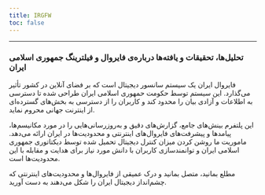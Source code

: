 ```yaml
---
title: IRGFW
toc: false
---
```

---

### تحلیل‌ها، تحقیقات و یافته‌ها درباره‌ی فایروال و فیلترینگ جمهوری اسلامی ایران

فایروال ایران یک سیستم سانسور دیجیتال است که بر فضای آنلاین در کشور تأثیر می‌گذارد. این سیستم توسط حکومت حمهوری اسلامی ایران طراحی شده تا دسترسی به اطلاعات و آزادی بیان را محدود کند و کاربران را از دسترسی به بخش‌های گسترده‌ای از اینترنت جهانی محروم نماید.

این پلتفرم بینش‌های جامع، گزارش‌های دقیق و به‌روزرسانی‌هایی را در مورد مکانیسم‌ها، پیامدها و پیشرفت‌های فایروال‌های اینترنتی و محدودیت‌ها در ایران ارائه می‌دهد. ماموریت ما روشن کردن میزان کنترل دیجیتال تحمیل شده توسط دیکتاتوری جمهوری اسلامی ایران و توانمندسازی کاربران با دانش مورد نیاز برای هدایت و مقابله با این محدودیت‌ها است.

مطلع بمانید، متصل بمانید و درک عمیقی از فایروال‌ها و محدودیت‌های اینترنتی که چشم‌انداز دیجیتال ایران را شکل می‌دهند به دست آورید.
